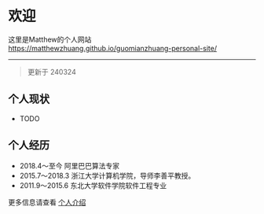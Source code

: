 # 欢迎

这里是Matthew的个人网站 <https://matthewzhuang.github.io/guomianzhuang-personal-site/>

---

> 更新于 240324

## 个人现状

- TODO

## 个人经历
- 2018.4～至今 阿里巴巴算法专家
- 2015.7～2018.3  浙江大学计算机学院，导师李善平教授。
- 2011.9～2015.6  东北大学软件学院软件工程专业

更多信息请查看 [个人介绍](./ME/introduction.md)
